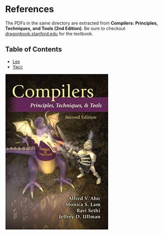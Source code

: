# References
The PDFs in the same directory are extracted from **Compilers: Principles, Techniques, and Tools (2nd Edition)**. Be sure to checkout [dragonbook.stanford.edu](http://dragonbook.stanford.edu) for the textbook.

## Table of Contents

- [Lex](./Lex.pdf)
- [Yacc](./Yacc.pdf)

![](./textbook-cover.jpg)
